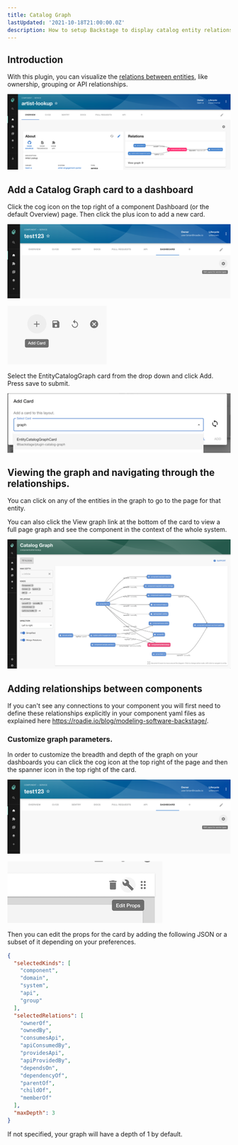 ```yaml
---
title: Catalog Graph
lastUpdated: '2021-10-18T21:00:00.0Z'
description: How to setup Backstage to display catalog entity relationship graphs
---
```


## Introduction

With this plugin, you can visualize the [relations between entities](https://roadie.io/blog/modeling-software-backstage/), like ownership, grouping or API relationships.

![catalog_graph_card.png](catalog_graph_card.png)

## Add a Catalog Graph card to a dashboard

Click the cog icon on the top right of a component Dashboard (or the default Overview) page. Then click the plus icon to add a new card.

![edit_layout.png](edit_layout.png)

![add_card.png](add_card.png)

Select the EntityCatalogGraph card from the drop down and click Add. Press save to submit.

![select_catalog_graph.png](select_catalog_graph.png)


## Viewing the graph and navigating through the relationships.

You can click on any of the entities in the graph to go to the page for that entity.

You can also click the View graph link at the bottom of the card to view a full page graph and see the component in the
context of the whole system.

![view_full_graph.png](view_full_graph.png)


## Adding relationships between components

If you can't see any connections to your component you will first need to define these relationships explicitly in your
component yaml files as explained here https://roadie.io/blog/modeling-software-backstage/.


### Customize graph parameters.

In order to customize the breadth and depth of the graph on your dashboards you can click the cog icon at the top right 
of the page and then the spanner icon in the top right of the card.


![edit_layout.png](edit_layout.png)

![edit_card_props.png](edit_card_props.png)



Then you can edit the props for the card by adding the following JSON or a subset of it depending on your preferences.

```json
{
  "selectedKinds": [
    "component",
    "domain",
    "system",
    "api",
    "group"
  ],
  "selectedRelations": [
    "ownerOf",
    "ownedBy",
    "consumesApi",
    "apiConsumedBy",
    "providesApi",
    "apiProvidedBy",
    "dependsOn",
    "dependencyOf",
    "parentOf",
    "childOf",
    "memberOf"
  ],
  "maxDepth": 3
}
```

If not specified, your graph will have a depth of 1 by default.
